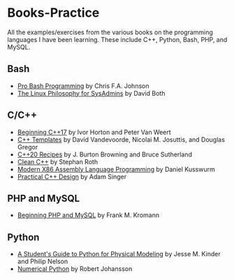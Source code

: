 # Books-Practice

All the examples/exercises from the various books on the programming languages I have been learning. These include C++, Python, Bash, PHP, and MySQL.

## Bash

- [Pro Bash Programming](https://github.com/Apress/pro-bash-programming) by Chris F.A. Johnson
- [The Linux Philosophy for SysAdmins](https://github.com/Apress/linux-philo-sysadmins) by David Both

## C/C++

- [Beginning C++17](https://github.com/Apress/beg-cplusplus17) by Ivor Horton and Peter Van Weert
- [C++ Templates](http://www.tmplbook.com) by David Vandevoorde, Nicolai M. Josuttis, and Douglas Gregor
- [C++20 Recipes](https://github.com/Apress/cpp-20-recipes) by J. Burton Browning and Bruce Sutherland
- [Clean C++](https://github.com/Apress/clean-cplusplus) by Stephan Roth
- [Modern X86 Assembly Language Programming](https://github.com/Apress/modern-x86-assembly-language-programming-2e) by Daniel Kusswurm
- [Practical C++ Design](https://github.com/Apress/practical-cplusplus-design) by Adam Singer

## PHP and MySQL

- [Beginning PHP and MySQL](https://github.com/Apress/beginning-php-and-mysql-5e) by Frank M. Kromann

## Python

- [A Student's Guide to Python for Physical Modeling](http://physicalmodelingwithpython.blogspot.com/p/code-samples.html) by Jesse M. Kinder and Philip Nelson
- [Numerical Python](https://github.com/Apress/numerical-python-second-ed) by Robert Johansson
